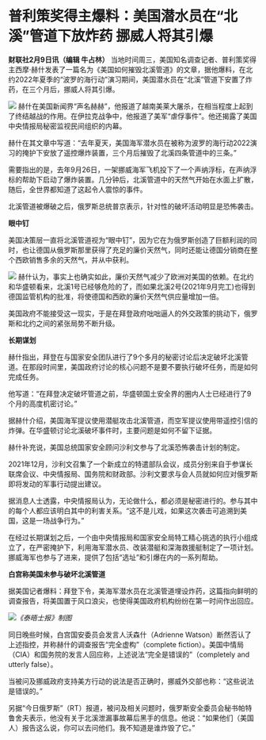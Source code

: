 # 普利策奖得主爆料：美国潜水员在“北溪”管道下放炸药 挪威人将其引爆

**财联社2月9日讯（编辑 牛占林）**
当地时间周三，美国知名调查记者、普利策奖得主西摩·赫什发表了一篇名为《美国如何摧毁北溪管道》的文章，据他爆料，在北约2022年夏季的“波罗的海行动”演习期间，美国潜水员在“北溪”管道下安置了炸药，在三个月后，挪威人将其引爆。

![](https://inews.gtimg.com/news_bt/OSXdF_BZpq4b-X4O8QYVjy_I2F2A_uQTHZvj6jQrsxbmMAA/1000)
赫什在美国新闻界“声名赫赫”，他报道了越南美莱大屠杀，在相当程度上起到了终结越战的作用。在伊拉克战争中，他报道了美军“虐俘事件”。他还揭露了美国中央情报局秘密监视民间组织的内幕。

赫什在其文章中写道：“去年夏天，美国海军潜水员在被称为波罗的海行动2022演习的掩护下安放了遥控爆炸装置，三个月后摧毁了北溪四条管道中的三条。”

需要指出的是，去年9月26日，一架挪威海军飞机投下了一个声纳浮标，在声纳浮标的帮助下启动了爆炸装置。几分钟后，北溪管道中的天然气开始在水面上扩散，随后，全世界都知道了这起令人震惊的事件。

北溪管道被爆破之后，俄罗斯总统普京表示，针对性的破坏活动明显是恐怖袭击。

**眼中钉**

美国决策层一直将北溪管道视为“眼中钉”，因为它在为俄罗斯创造了巨额利润的同时，也让德国从俄罗斯那里获得了充足的廉价天然气，同时还能让德国分销商在整个西欧销售多余的天然气，并从中获利。

![](https://inews.gtimg.com/newsapp_bt/0/15652530376/1000)
赫什认为，事实上也确实如此，廉价天然气减少了欧洲对美国的依赖。在北约和华盛顿看来，北溪1号已经够危险的了，而如果北溪2号(2021年9月完工)也得到德国监管机构的批准，将使德国和西欧的廉价天然气供应量增加一倍。

美国政府不能接受这一现实，于是在拜登政府咄咄逼人的外交政策的挑动下，俄罗斯和北约之间的紧张局势不断升级。

**长期谋划**

赫什指出，拜登在与国家安全团队进行了9个多月的秘密讨论后决定破坏北溪管道。在那段时间里，美国政府讨论的核心问题不是要不要执行破坏任务，而是如何完成任务。

他写道：“在拜登决定破坏管道之前，华盛顿国土安全界的圈内人士已经进行了9个月的高度机密讨论。”

据赫什介绍，美国海军提议使用潜艇攻击北溪管道，而空军提议使用带遥控引信的炸弹。在华盛顿讨论北溪破坏事件时，主要问题是如何不留下证据。

赫什补充说，美国总统国家安全顾问沙利文参与了北溪恐怖袭击计划的制定。

2021年12月，沙利文召集了一个新成立的特遣部队会议，成员分别来自于参谋长联席会议、中央情报局、国务院和财政部。沙利文要求与会人员就如何应对俄罗斯即将发动的军事行动提出建议。

据消息人士透露，中央情报局认为，无论做什么，都必须是秘密进行的。参与其中的每个人都应该明白其中的利害关系。“这不是儿戏，如果这次袭击可追溯到美国，这是一场战争行为。”

在经过长期谋划之后，一个由中央情报局和国家安全局特工精心挑选的执行小组成立了，在严密掩护下，利用海军潜水员、改装潜艇和深海救援艇制定了一项计划。挪威海军也参与了进来，提供了包括“选址”和引爆在内的一系列帮助。

**白宫称美国未参与破坏北溪管道**

据美国记者爆料：拜登下令，美海军潜水员在北溪管道埋设炸药，这篇指向鲜明的调查报告，将美国置于风口浪尖，也使得美国政府机构纷纷在第一时间作出回应。

![](https://inews.gtimg.com/newsapp_bt/0/15652920885/1000)_《泰晤士报》制图_

同日晚些时候，白宫国安委员会发言人沃森什（Adrienne Watson）断然否认了上述指控，并称赫什的调查报告“完全虚构”（complete
fiction）。美国中情局（CIA）和国务院的发言人回应称，上述说法“完全是错误的”（completely and utterly false）。

当被问及挪威政府支持美方行动的说法是否正确时，挪威外交部也称：“这些说法是错误的。”

另据“今日俄罗斯”（RT）报道，被问及相关问题时，俄罗斯安全委员会秘书帕特鲁舍夫表示，他没有关于北溪泄漏事故幕后黑手的信息。他说：“如果他们（美国人）报告这么说，你可以去问他们。我不知道是谁炸毁了它。”

